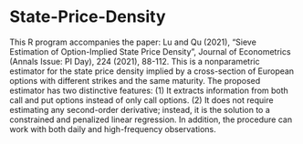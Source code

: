 # State-Price-Density
This R program accompanies the paper: Lu and Qu (2021), “Sieve Estimation of Option-Implied State Price Density”, Journal of Econometrics (Annals Issue: PI Day), 224 (2021), 88-112.
This is a nonparametric estimator for the state price density implied by a cross-section of European options with different strikes and the same maturity. The proposed estimator has two distinctive features: (1) It extracts information from both call and put options instead of only call options. (2) It does not require estimating any second-order derivative; instead, it is the solution to a constrained and penalized linear regression. In addition, the procedure can work with both daily and high-frequency observations.
